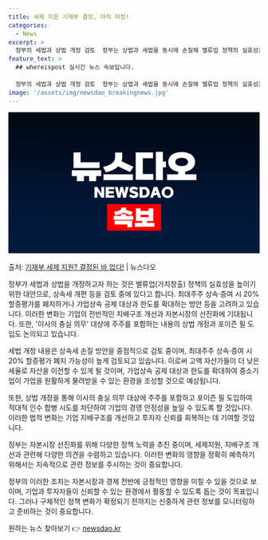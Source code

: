 ```yaml
---
title: 세제 지원 기재부 결정, 아직 미정!
categories:
  - News
excerpt: >
  정부의 세법과 상법 개정 검토  정부는 상법과 세법을 동시에 손질해 밸류업 정책의 실효성을 높이겠다는 복안입…
feature_text: >
  ## whereispost 실시간 뉴스 속보입니다.

  정부의 세법과 상법 개정 검토  정부는 상법과 세법을 동시에 손질해 밸류업 정책의 실효성을 높이겠다는 복안입…
image: '/assets/img/newsdao_breakingnews.jpg'
---
```


![뉴스다오 속보](/assets/img/newsdao_breakingnews.jpg)

<p>출처: <a href="https://newsdao.kr/4243" rel="dofollow">기재부 세제 지원? 결정된 바 없다!</a> | 뉴스다오</p>

정부가 세법과 상법을 개정하고자 하는 것은 밸류업(가치창출) 정책의 실효성을 높이기 위한 대안으로, 상속세 개편 등을 검토 중에 있다고 합니다. 최대주주 상속·증여 시 20% 할증평가를 폐지하거나 가업상속 공제 대상과 한도를 확대하는 방안 등을 고려하고 있습니다. 이러한 변화는 기업의 전반적인 지배구조 개선과 자본시장의 선진화에 기대됩니다. 또한, '이사의 충실 의무' 대상에 주주를 포함하는 내용의 상법 개정과 포이즌 필 도입도 논의되고 있습니다.

세법 개정 내용은 상속세 손질 방안을 중점적으로 검토 중이며, 최대주주 상속·증여 시 20% 할증평가 폐지 가능성이 높게 검토되고 있습니다. 이로써 고액 자산가들이 더 낮은 세율로 자산을 이전할 수 있게 될 것이며, 가업상속 공제 대상과 한도를 확대하여 중소기업이 가업을 원활하게 물려받을 수 있는 환경을 조성할 것으로 예상됩니다.

또한, 상법 개정을 통해 이사의 충실 의무 대상에 주주를 포함하고 포이즌 필 도입하여 적대적 인수 합병 시도를 차단하여 기업의 경영 안정성을 높일 수 있도록 할 것입니다. 이러한 법적 변화는 기업 지배구조를 개선하고 투자자 신뢰를 회복하는 데 기여할 것입니다.

정부는 자본시장 선진화를 위해 다양한 정책 노력을 추진 중이며, 세제지원, 지배구조 개선과 관련해 다양한 의견을 수렴하고 있습니다. 이러한 변화의 영향을 정확히 예측하기 위해서는 지속적으로 관련 정보를 주시하는 것이 중요합니다.

정부의 이러한 조치는 자본시장과 경제 전반에 긍정적인 영향을 미칠 수 있을 것으로 보이며, 기업과 투자자들이 신뢰할 수 있는 환경에서 활동할 수 있도록 돕는 것이 목표입니다. 그러나 구체적인 정책 변화가 확정되기 전까지는 신중하게 관련 정보를 모니터링하고 준비하는 것이 중요합니다. 

원하는 뉴스 찾아보기 👉 <a href="https://newsdao.kr" rel="dofollow">newsdao.kr</a>


